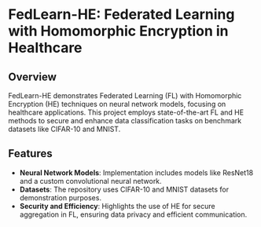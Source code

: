 # FedLearn-HE: Federated Learning with Homomorphic Encryption in Healthcare

## Overview
FedLearn-HE demonstrates Federated Learning (FL) with Homomorphic Encryption (HE) techniques on neural network models, focusing on healthcare applications. This project employs state-of-the-art FL and HE methods to secure and enhance data classification tasks on benchmark datasets like CIFAR-10 and MNIST.

## Features
- **Neural Network Models**: Implementation includes models like ResNet18 and a custom convolutional neural network.
- **Datasets**: The repository uses CIFAR-10 and MNIST datasets for demonstration purposes.
- **Security and Efficiency**: Highlights the use of HE for secure aggregation in FL, ensuring data privacy and efficient communication.
